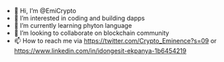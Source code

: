 - 👋 Hi, I’m @EmiCrypto
- 👀 I’m interested in coding and building dapps
- 🌱 I’m currently learning phyton language
- 💞️ I’m looking to collaborate on blockchain community
- 📫 How to reach me via https://twitter.com/Crypto_Eminence?s=09 or https://www.linkedin.com/in/idongesit-ekpanya-1b6454219

<!---
EmiCrypto/EmiCrypto is a ✨ special ✨ repository because its `README.md` (this file) appears on your GitHub profile.
You can click the Preview link to take a look at your changes.
--->
